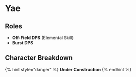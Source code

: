 # Yae

## Roles

* **Off-Field DPS** (Elemental Skill)
* **Burst DPS**

## **Character Breakdown**

{% hint style="danger" %}
**Under Construction**
{% endhint %}
